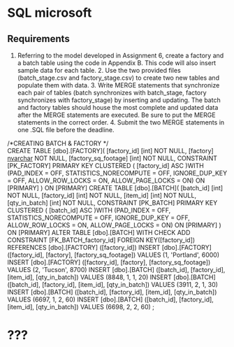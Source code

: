 # SQL microsoft 
## Requirements  


1. Referring to the model developed in Assignment 6, create a factory and a batch table using the code in Appendix B.  This code will also insert sample data for each table. 2. Use the two provided files (batch_stage.csv and factory_stage.csv) to create two new tables and populate them with data. 3. Write MERGE statements that synchronize each pair of tables (batch synchronizes with batch_stage, factory synchronizes with factory_stage) by inserting and updating.  The batch and factory tables should house the most complete and updated data after the MERGE statements are executed.  Be sure to put the MERGE statements in the correct order. 4. Submit the two MERGE statements in one .SQL file before the deadline.   


/*CREATING BATCH & FACTORY */  
CREATE TABLE [dbo].[FACTORY](
[factory_id] [int] NOT NULL,
[factory] [nvarchar](200) NOT NULL,
[factory_sq_footage] [int] NOT NULL,
CONSTRAINT [PK_FACTORY] PRIMARY KEY CLUSTERED
(
[factory_id] ASC
)WITH (PAD_INDEX = OFF, STATISTICS_NORECOMPUTE = OFF, IGNORE_DUP_KEY = OFF,
ALLOW_ROW_LOCKS = ON, ALLOW_PAGE_LOCKS = ON) ON [PRIMARY]
) ON [PRIMARY]
CREATE TABLE [dbo].[BATCH](
[batch_id] [int] NOT NULL,
[factory_id] [int] NOT NULL,
[item_id] [int] NOT NULL,
[qty_in_batch] [int] NOT NULL,
CONSTRAINT [PK_BATCH] PRIMARY KEY CLUSTERED
(
[batch_id] ASC
)WITH (PAD_INDEX = OFF, STATISTICS_NORECOMPUTE = OFF, IGNORE_DUP_KEY = OFF,
ALLOW_ROW_LOCKS = ON, ALLOW_PAGE_LOCKS = ON) ON [PRIMARY]
) ON [PRIMARY]
ALTER TABLE [dbo].[BATCH] WITH CHECK ADD CONSTRAINT [FK_BATCH_factory_id] FOREIGN
KEY([factory_id])
REFERENCES [dbo].[FACTORY] ([factory_id])
INSERT [dbo].[FACTORY] ([factory_id], [factory], [factory_sq_footage]) VALUES (1,
'Portland', 6000)
INSERT [dbo].[FACTORY] ([factory_id], [factory], [factory_sq_footage]) VALUES (2,
'Tucson', 8700)
INSERT [dbo].[BATCH] ([batch_id], [factory_id], [item_id], [qty_in_batch]) VALUES (8848,
1, 1, 20)
INSERT [dbo].[BATCH] ([batch_id], [factory_id], [item_id], [qty_in_batch]) VALUES (3911,
2, 1, 30)
INSERT [dbo].[BATCH] ([batch_id], [factory_id], [item_id], [qty_in_batch]) VALUES (6697,
1, 2, 60)
INSERT [dbo].[BATCH] ([batch_id], [factory_id], [item_id], [qty_in_batch]) VALUES (6698,
2, 2, 60)
;
  
# ???
